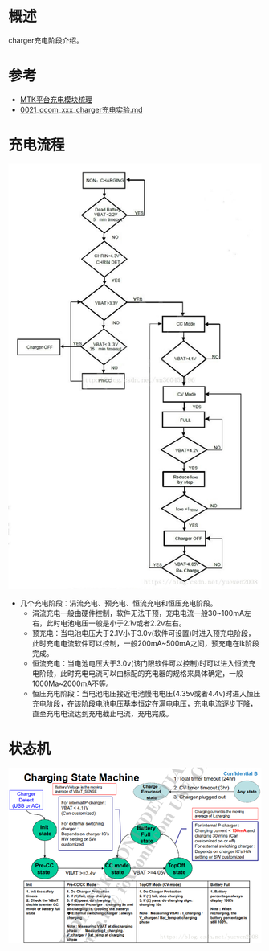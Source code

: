 # 概述

charger充电阶段介绍。

# 参考

* [MTK平台充电模块梳理](https://blog.csdn.net/yuewen2008/article/details/80899568)
* [0021_qcom_xxx_charger充电实验.md](0021_qcom_xxx_charger充电实验.md)

# 充电流程

![0022_0000.png](images/0022_0000.png)

* 几个充电阶段：涓流充电、预充电、恒流充电和恒压充电阶段。
  * 涓流充电一般由硬件控制，软件无法干预，充电电流一般30~100mA左右，此时电池电压一般是小于2.1v或者2.2v左右。
  * 预充电：当电池电压大于2.1V小于3.0v(软件可设置)时进入预充电阶段，此时充电电流软件可以控制，一般200mA~500mA之间，预充电在lk阶段完成。
  * 恒流充电：当电池电压大于3.0v(该门限软件可以控制)时可以进入恒流充电阶段，此时充电电流可以由标配的充电器的规格来具体确定，一般1000Ma~2000mA不等。
  * 恒压充电阶段：当电池电压接近电池慢电电压(4.35v或者4.4v)时进入恒压充电阶段，在该阶段电池电压基本恒定在满电电压，充电电流逐步下降，直至充电电流达到充电截止电流，充电完成。

# 状态机

![0022_0001.png](images/0022_0001.png)
